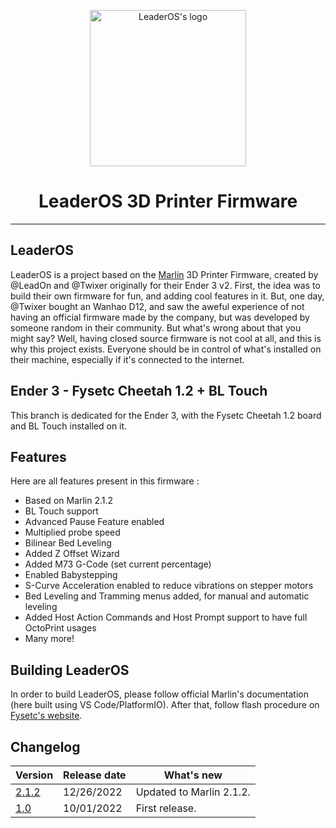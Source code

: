 <p align="center"><img src="../logo.png" height="250" alt="LeaderOS's logo" /></p>

<h1 align="center">LeaderOS 3D Printer Firmware</h1>

<hr>

## LeaderOS

LeaderOS is a project based on the [Marlin](https://github.com/MarlinFirmware/Marlin) 3D Printer Firmware, created by @LeadOn and @Twixer originally for their Ender 3 v2. First, the idea was to build their own firmware for fun, and adding cool features in it. But, one day, @Twixer bought an Wanhao D12, and saw the aweful experience of not having an official firmware made by the company, but was developed by someone random in their community. But what's wrong about that you might say? Well, having closed source firmware is not cool at all, and this is why this project exists. Everyone should be in control of what's installed on their machine, especially if it's connected to the internet.

## Ender 3 - Fysetc Cheetah 1.2 + BL Touch

This branch is dedicated for the Ender 3, with the Fysetc Cheetah 1.2 board and BL Touch installed on it.

## Features

Here are all features present in this firmware :

- Based on Marlin 2.1.2
- BL Touch support
- Advanced Pause Feature enabled
- Multiplied probe speed
- Bilinear Bed Leveling
- Added Z Offset Wizard
- Added M73 G-Code (set current percentage)
- Enabled Babystepping
- S-Curve Acceleration enabled to reduce vibrations on stepper motors
- Bed Leveling and Tramming menus added, for manual and automatic leveling
- Added Host Action Commands and Host Prompt support to have full OctoPrint usages
- Many more!

## Building LeaderOS

In order to build LeaderOS, please follow official Marlin's documentation (here built using VS Code/PlatformIO). After that, follow flash procedure on [Fysetc's website](https://wiki.fysetc.com/Cheetah_Board/).

## Changelog

| Version                            | Release date | What's new               |
| ---------------------------------- | ------------ | ------------------------ |
| [2.1.2](https://valentinvirot.fr/) | 12/26/2022   | Updated to Marlin 2.1.2. |
| [1.0](https://valentinvirot.fr/)   | 10/01/2022   | First release.           |
